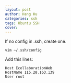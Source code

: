 ```yaml
---
layout: post
author: Hang Hu
categories: ssh
tags: Ubuntu SSH 
cover: 
---
```


If no config in .ssh, create one.

```
vim ~/.ssh/config
```

Add this lines:

```
Host EcollaborationWeb                                                      
HostName 115.28.163.139
User root
```

